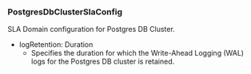 ### PostgresDbClusterSlaConfig
SLA Domain configuration for Postgres DB Cluster.

- logRetention: Duration
  - Specifies the duration for which the Write-Ahead Logging (WAL) logs for the Postgres DB cluster is retained.
